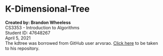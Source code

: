 # K-Dimensional-Tree
**Created by: Brandon Wheeless**\
CS3353 - Introduction to Algorithms\
Student ID: 47648267\
April 5, 2021\
The kdtree was borrowed from GitHub user arvsrao. [Click here](https://github.com/arvsrao/K-d-Tree) to be taken to his repository.
